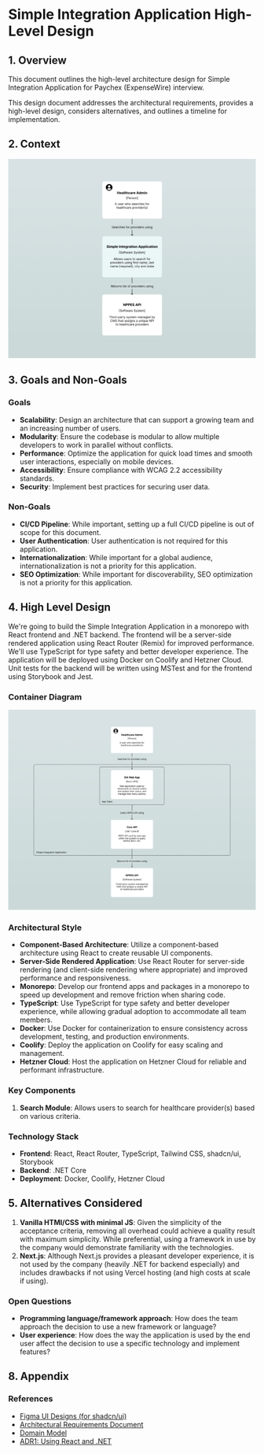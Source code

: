 # Simple Integration Application High-Level Design

## 1. Overview

This document outlines the high-level architecture design for Simple Integration Application for Paychex (ExpenseWire) interview.

This design document addresses the architectural requirements, provides a high-level design, considers alternatives, and outlines a timeline for implementation.

## 2. Context

![System Context Diagram](./assets/system-context-diagram.png)

## 3. Goals and Non-Goals

### Goals

- **Scalability**: Design an architecture that can support a growing team and an increasing number of users.
- **Modularity**: Ensure the codebase is modular to allow multiple developers to work in parallel without conflicts.
- **Performance**: Optimize the application for quick load times and smooth user interactions, especially on mobile devices.
- **Accessibility**: Ensure compliance with WCAG 2.2 accessibility standards.
- **Security**: Implement best practices for securing user data.

### Non-Goals

- **CI/CD Pipeline**: While important, setting up a full CI/CD pipeline is out of scope for this document.
- **User Authentication**: User authentication is not required for this application.
- **Internationalization**: While important for a global audience, internationalization is not a priority for this application.
- **SEO Optimization**: While important for discoverability, SEO optimization is not a priority for this application.

## 4. High Level Design

We're going to build the Simple Integration Application in a monorepo with React frontend and .NET backend. The frontend will be a server-side rendered application using React Router (Remix) for improved performance. We'll use TypeScript for type safety and better developer experience. The application will be deployed using Docker on Coolify and Hetzner Cloud. Unit tests for the backend will be written using MSTest and for the frontend using Storybook and Jest.

### Container Diagram

![Container Diagram](./assets/container-diagram.png)

### Architectural Style

- **Component-Based Architecture**: Utilize a component-based architecture using React to create reusable UI components.
- **Server-Side Rendered Application**: Use React Router for server-side rendering (and client-side rendering where appropriate) and improved performance and responsiveness.
- **Monorepo**: Develop our frontend apps and packages in a monorepo to speed up development and remove friction when sharing code.
- **TypeScript**: Use TypeScript for type safety and better developer experience, while allowing gradual adoption to accommodate all team members.
- **Docker**: Use Docker for containerization to ensure consistency across development, testing, and production environments.
- **Coolify**: Deploy the application on Coolify for easy scaling and management.
- **Hetzner Cloud**: Host the application on Hetzner Cloud for reliable and performant infrastructure.

### Key Components

1. **Search Module**: Allows users to search for healthcare provider(s) based on various criteria.

### Technology Stack

- **Frontend**: React, React Router, TypeScript, Tailwind CSS, shadcn/ui, Storybook
- **Backend**: .NET Core
- **Deployment**: Docker, Coolify, Hetzner Cloud

## 5. Alternatives Considered

1. **Vanilla HTMl/CSS with minimal JS**: Given the simplicity of the acceptance criteria, removing all overhead could achieve a quality result with maximum simplicity. While preferential, using a framework in use by the company would demonstrate familiarity with the technologies.
2. **Next.js**: Although Next.js provides a pleasant developer experience, it is not used by the company (heavily .NET for backend especially) and includes drawbacks if not using Vercel hosting (and high costs at scale if using).

### Open Questions

- **Programming language/framework approach**: How does the team approach the decision to use a new framework or language?
- **User experience**: How does the way the application is used by the end user affect the decision to use a specific technology and implement features?

## 8. Appendix

### References

- [Figma UI Designs (for shadcn/ui)](https://www.shadcndesign.com/)
- [Architectural Requirements Document](./architectural-requirements.md)
- [Domain Model](./domain-model.md)
- [ADR1: Using React and .NET](./adr1.md)
